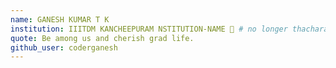 ```yaml
---
name: GANESH KUMAR T K
institution: IIITDM KANCHEEPURAM NSTITUTION-NAME 🚩 # no longer thacharacters
quote: Be among us and cherish grad life.
github_user: coderganesh
---
```

